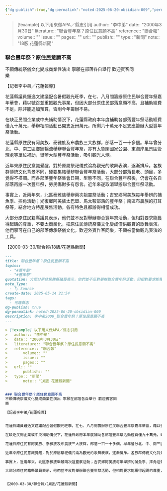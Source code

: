 ```yaml
---
{"dg-publish":true,"dg-permalink":"noted-2025-06-20-obsidian-009","permalink":"/noted-2025-06-20-obsidian-009/","title":"聯合豐年祭？原住民意願不高","tags":["花蓮縣志"],"noteIcon":"3","created":"2025-06-20T11:02:49.046+08:00","updated":"2025-06-20T14:43:28.401+08:00"}
---
```



> [!example] 以下用來做APA／縣志引用
> 	author:: "李中弟"
> 	date:: "2000年3月30日"
> 	literature:: "聯合豐年祭？原住民意願不高"
> 	reference:: "聯合報"
> 		volume:: ""
> 		issue:: ""
> 		pages:: ""
> 	url:: ""
> 		publish:: ""
> 	type:: "新聞"	
> 		note:: "18版 花蓮縣新聞"


### 聯合豐年祭？原住⺠意願不高  
不願傳統祭儀文化變成商業性演出 寧願在部落各自舉行 歡迎賓客同  
樂

【記者李中弟╱花蓮報導】


花蓮縣議員鍾逸文建議配合暑假觀光旺季，在七、八月間籌辦原住⺠聯合豐年祭嘉年華會，藉以號召並重振觀光事業，但因大部分原住⺠部落意願不高，且補助經費不足，除非能追加預算，否則今年籌辦不易。

在缺乏⺠間企業或中央補助情況下，花蓮縣政府本年度補助各部落豐年祭活動經費僅九十萬元，舉辦相關活動已開支近卅萬元，所剩六十萬元不足支應籌辦大型豐年祭活動。

花蓮縣原住⺠有阿美族、泰雅族及布農族三大族群，部落一百一十多個。早年曾分北、中、南三區鄉鎮輪流舉辦聯合豐年祭，亦有太魯閣國家公園、東海岸風景區管理處等單位補助，舉辦大型豐年祭活動，吸引觀光人潮。

近年來原住⺠意識覺醒，對於原屬祭祀儀式淪為觀光的歌舞表演，逐漸排斥。各族群傳統文化背景不同，硬要集結舉辨聯合豐年祭活動，大部分部落長老、頭目，多覺得不搭調。而各部落豐年祭集會日期、型態不同，在聯合豐年祭後，仍會在各自部落再辦一次豐年祭，勞⺠傷財多有怨言。近年來遂取消舉辦聯合豐年祭活動。

事實上，近兩年來，北區泰雅族舉辦兩次祖靈祭活動；吉安鄉阿美族每年舉辨的捕魚季、摔角活動；光復鄉阿美族太巴塱、馬太鞍部落的豐年祭；南區布農族的打耳祭等，結合地方特產展售活動，各有特色且都辦得相當成功。

大部分原住⺠籍縣議員表示，他們並不反對舉辦聯合豐年祭活動，但相對要求能獲得起碼的尊重，不要太商業化，把原住⺠傳統祭儀文化變成僅供觀賞的歌舞表演。他們寧可在自己的部落傳承祭儀文化，歡迎外賓作客同樂，不願被當做觀光表演的工具。


【2000-03-30/聯合報/18版/花蓮縣新聞】


```markdown
---
title: 聯合豐年祭？原住民意願不高
topics:
  - "#豐年節"
  - "#豐年祭"
quotation: 大部分原住⺠籍縣議員表示，他們並不反對舉辦聯合豐年祭活動，但相對要求能獲得起碼的尊重，不要太商業化，把原住⺠傳統祭儀文化變成僅供觀賞的歌舞表演。他們寧可在自己的部落傳承祭儀文化，歡迎外賓作客同樂，不願被當做觀光表演的工具。
note_Type:
  - 🏷️ Source
create-date: 2025-05-14 21:54
tags:
  - 花蓮縣志
dg-publish: true
dg-permalink: noted-2025-06-20-obsidian-009
description: 李中弟2000_聯合豐年祭？原住民意願不高
---

> [!example] 以下用來做APA／縣志引用
> 	author:: "李中弟"
> 	date:: "2000年3月30日"
> 	literature:: "聯合豐年祭？原住民意願不高"
> 	reference:: "聯合報"
> 		volume:: ""
> 		issue:: ""
> 		pages:: ""
> 	url:: ""
> 		publish:: ""
> 	type:: "新聞"	
> 		note:: "18版 花蓮縣新聞"


### 聯合豐年祭？原住⺠意願不高  
不願傳統祭儀文化變成商業性演出 寧願在部落各自舉行 歡迎賓客同  
樂

【記者李中弟╱花蓮報導】


花蓮縣議員鍾逸文建議配合暑假觀光旺季，在七、八月間籌辦原住⺠聯合豐年祭嘉年華會，藉以號召並重振觀光事業，但因大部分原住⺠部落意願不高，且補助經費不足，除非能追加預算，否則今年籌辦不易。

在缺乏⺠間企業或中央補助情況下，花蓮縣政府本年度補助各部落豐年祭活動經費僅九十萬元，舉辦相關活動已開支近卅萬元，所剩六十萬元不足支應籌辦大型豐年祭活動。

花蓮縣原住⺠有阿美族、泰雅族及布農族三大族群，部落一百一十多個。早年曾分北、中、南三區鄉鎮輪流舉辦聯合豐年祭，亦有太魯閣國家公園、東海岸風景區管理處等單位補助，舉辦大型豐年祭活動，吸引觀光人潮。

近年來原住⺠意識覺醒，對於原屬祭祀儀式淪為觀光的歌舞表演，逐漸排斥。各族群傳統文化背景不同，硬要集結舉辨聯合豐年祭活動，大部分部落長老、頭目，多覺得不搭調。而各部落豐年祭集會日期、型態不同，在聯合豐年祭後，仍會在各自部落再辦一次豐年祭，勞⺠傷財多有怨言。近年來遂取消舉辦聯合豐年祭活動。

事實上，近兩年來，北區泰雅族舉辦兩次祖靈祭活動；吉安鄉阿美族每年舉辨的捕魚季、摔角活動；光復鄉阿美族太巴塱、馬太鞍部落的豐年祭；南區布農族的打耳祭等，結合地方特產展售活動，各有特色且都辦得相當成功。

大部分原住⺠籍縣議員表示，他們並不反對舉辦聯合豐年祭活動，但相對要求能獲得起碼的尊重，不要太商業化，把原住⺠傳統祭儀文化變成僅供觀賞的歌舞表演。他們寧可在自己的部落傳承祭儀文化，歡迎外賓作客同樂，不願被當做觀光表演的工具。


【2000-03-30/聯合報/18版/花蓮縣新聞】

```